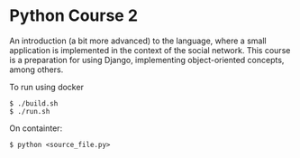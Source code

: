 # Python Course 2

An introduction (a bit more advanced) to the language, where a small application is implemented in the context of the social network. This course is a preparation for using Django, implementing object-oriented concepts, among others.

To run using docker

```
$ ./build.sh
$ ./run.sh
```
On containter:

```
$ python <source_file.py>
```
